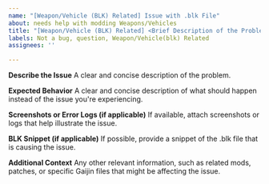 ```yaml
---
name: "[Weapon/Vehicle (BLK) Related] Issue with .blk File"
about: needs help with modding Weapons/Vehicles
title: "[Weapon/Vehicle (BLK) Related] <Brief Description of the Problem>"
labels: Not a bug, question, Weapon/Vehicle(blk) Related
assignees: ''

---
```


**Describe the Issue**
A clear and concise description of the problem.

**Expected Behavior**
A clear and concise description of what should happen instead of the issue you're experiencing.

**Screenshots or Error Logs (if applicable)**
If available, attach screenshots or logs that help illustrate the issue.

**BLK Snippet (if applicable)**
If possible, provide a snippet of the .blk file that is causing the issue.

**Additional Context**
Any other relevant information, such as related mods, patches, or specific Gaijin files that might be affecting the issue.
